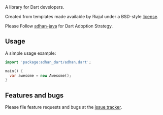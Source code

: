 A library for Dart developers.

Created from templates made available by Riajul under a BSD-style
[license](https://github.com/dart-lang/stagehand/blob/master/LICENSE).

Please Follow [adhan-java](https://github.com/batoulapps/adhan-java) for Dart Adoption Strategy.

## Usage

A simple usage example:

```dart
import 'package:adhan_dart/adhan.dart';

main() {
  var awesome = new Awesome();
}
```

## Features and bugs

Please file feature requests and bugs at the [issue tracker][tracker].

[tracker]: http://example.com/issues/replaceme
